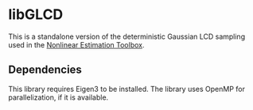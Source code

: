 # libGLCD
This is a standalone version of the deterministic Gaussian LCD sampling used in the [Nonlinear Estimation Toolbox](https://github.com/KIT-ISAS/NonlinearEstimationToolbox).

## Dependencies
This library requires Eigen3 to be installed.
The library uses OpenMP for parallelization, if it is available.